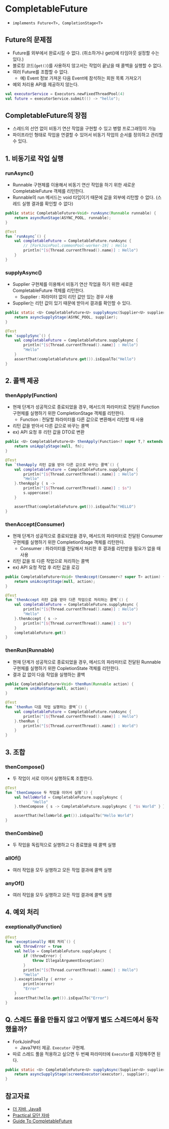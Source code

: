 # CompletableFuture
- `implements Future<T>, CompletionStage<T>`

## Future의 문제점

- Future를 외부에서 완료시킬 수 없다. (취소하거나 get()에 타임아웃 설정할 수는 있다.)
- 블로킹 코드(`get()`)를 사용하지 않고서는 작업이 끝났을 때 콜백을 실행할 수 없다.
- 여러 Future를 조합할 수 없다.
    - 예) Event 정보 가져온 다음 Event에 참석하는 회원 목록 가져오기
- 예외 처리용 API를 제공하지 않는다.

```kotlin
val executorService = Executors.newFixedThreadPool(4)
val future = executorService.submit(() -> "hello");
```

## CompletableFuture의 장점

- 스레드의 선언 없이 비동기 연산 작업을 구현할 수 있고 병렬 프로그래밍이 가능
- 파이프라인 형태로 작업을 연결할 수 있어서 비동기 작업의 순서를 정의하고 관리할 수 있다.

## 1. 비동기로 작업 실행

### runAsync()

- Runnable 구현체를 이용해서 비동기 연산 작업을 하기 위한 새로운 CompletableFuture 객체를 리턴한다.
- Runnable의 run 메서드는 void 타입이기 때문에 값을 외부에 리턴할 수 없다. (스레드 실행 결과를 확인할 수 없다)

```java
public static CompletableFuture<Void> runAsync(Runnable runnable) {
	return asyncRunStage(ASYNC_POOL, runnable);
}
```

```kotlin
@Test
fun `runAsync`() {
	val completableFuture = CompletableFuture.runAsync {
		// [ForkJoinPool.commonPool-worker-19] : Hello
		println("[${Thread.currentThread().name}] : Hello")
	}
}
```

### supplyAsync()

- Supplier 구현체를 이용해서 비동기 연산 작업을 하기 위한 새로운 CompletableFuture 객체를 리턴한다.
    - Supplier : 파라미터 없이 리턴 값만 있는 경우 사용
- Supplier는 리턴 값이 있기 때문에 받아서 결과를 확인할 수 있다.

```java
public static <U> CompletableFuture<U> supplyAsync(Supplier<U> supplier) {
	return asyncSupplyStage(ASYNC_POOL, supplier);
}
```

```kotlin
@Test
fun `supplySync`() {
	val completableFuture = CompletableFuture.supplyAsync {
		println("[${Thread.currentThread().name}] : Hello")
		"Hello"
	}
    assertThat(completableFuture.get()).isEqualTo("Hello")
}
```

## 2. 콜백 제공

### thenApply(Function)

- 현재 단계가 성공적으로 종료되었을 경우, 메서드의 파라미터로 전달된 Function 구현체를 실행하기 위한 CompletionStage 객체를 리턴한다.
    - Function : 전달할 파라미터를 다른 값으로 변환해서 리턴할 때 사용
- 리턴 값을 받아서 다른 값으로 바꾸는 콜백
- ex) API 요청 후 리턴 값을 DTO로 변환

```java
public <U> CompletableFuture<U> thenApply(Function<? super T,? extends U> fn) {
	return uniApplyStage(null, fn);
}
```

```kotlin
@Test
fun `thenApply 리턴 값을 받아 다른 값으로 바꾸는 콜백`() {
	val completableFuture = CompletableFuture.supplyAsync {
		println("[${Thread.currentThread().name}] : Hello")
		"Hello"
    }.thenApply { s ->
		println("[${Thread.currentThread().name}] : $s")
        s.uppercase()
    }

    assertThat(completableFuture.get()).isEqualTo("HELLO")
}
```

### thenAccept(Consumer)

- 현재 단계가 성공적으로 종료되었을 경우, 메서드의 파라미터로 전달된 Consumer 구현체를 실행하기 위한 CompletionStage 객체를 리턴한다.
    - Consumer : 파라미터를 전달해서 처리한 후 결과를 리턴받을 필요가 없을 때 사용
- 리턴 값을 또 다른 작업으로 처리하는 콜백
- ex) API 요청 작업 후 리턴 값을 로깅

```java
public CompletableFuture<Void> thenAccept(Consumer<? super T> action) {
	return uniAcceptStage(null, action);
}
```

```kotlin
@Test
fun `thenAccept 리턴 값을 받아 다른 작업으로 처리하는 콜백`() {
	val completableFuture = CompletableFuture.supplyAsync {
		println("[${Thread.currentThread().name}] : Hello")
        "Hello"
	}.thenAccept { s ->
		println("[${Thread.currentThread().name}] : $s")
	}
	completableFuture.get()
}
```

### thenRun(Runnable)

- 현재 단계가 성공적으로 종료되었을 경우, 메서드의 파라미터로 전달된 Runnable 구현체를 실행하기 위한 CopletionState 객체를 리턴한다.
- 결과 값 없이 다음 작업을 실행하는 콜백

```java
public CompletableFuture<Void> thenRun(Runnable action) {
	return uniRunStage(null, action);
}
```

```kotlin
@Test
fun `thenRun 다음 작업 실행하는 콜백`() {
	val completableFuture = CompletableFuture.runAsync {
		println("[${Thread.currentThread().name}] : Hello")
    }.thenRun {
        println("[${Thread.currentThread().name}] : World")
    }
}
```

## 3. 조합

### thenCompose()

- 두 작업이 서로 이어서 실행하도록 조합한다.

```kotlin
@Test
fun `thenCompose 두 작업을 이어서 실행`() {
	val helloWorld = CompletableFuture.supplyAsync {
			"Hello"
	}.thenCompose { s -> CompletableFuture.supplyAsync { "$s World" } }

	assertThat(helloWorld.get()).isEqualTo("Hello World")
}
```

### thenCombine()

- 두 작업을 독립적으로 실행하고 다 종료했을 때 콜백 실행

### allOf()

- 여러 작업을 모두 실행하고 모든 작업 결과에 콜백 실행

### anyOf()

- 여러 작업을 모두 실행하고 모든 작업 결과에 콜백 실행

## 4. 예외 처리

### exeptionally(Function)

```kotlin
@Test
fun `exceptionally 예외 처리`() {
	val throwError = true
	val hello = CompletableFuture.supplyAsync {
		if (throwError) {
			throw IllegalArgumentException()
        }
		println("[${Thread.currentThread().name}] : Hello")
        "Hello"
    }.exceptionally { error ->
		println(error)
        "Error"
    }
    assertThat(hello.get()).isEqualTo("Error")
}
```

## Q. 스레드 풀을 만들지 않고 어떻게 별도 스레드에서 동작했을까?

- ForkJoinPool
    - Java7부터 제공. `Executor` 구현체.
- 따로 스레드 풀을 적용하고 싶으면 두 번째 파라미터에 `Executor`를 지정해주면 된다.

```java
public static <U> CompletableFuture<U> supplyAsync(Supplier<U> supplier,Executor executor) {
	return asyncSupplyStage(screenExecutor(executor), supplier);
}
```

## 참고자료

- [더 자바, Java8](https://www.inflearn.com/course/the-java-java8/dashboard)
- [Practical 모던 자바](http://www.yes24.com/Product/Goods/92529658)
- [Guide To CompletableFuture](https://www.baeldung.com/java-completablefuture)